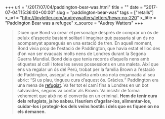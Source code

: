 +++
url = "/2017/07/04/paddington-bear-was.html"
title = ""
date = "2017-07-04T15:36:00+00:00"
slug = "paddington-bear-was"
tags = ["retalls"]
x_url = "http://tinyletter.com/audreywatters/letters/hewn-no-220"
x_title = "Paddington Bear was a refugee"
x_source = "Audrey Watters"
+++


> Diuen que Bond va crear el personatge després de comprar un ós de peluix d'aspecte bastant solitari i imaginar què passaria si un ós no acompanyat aparegués en una estació de tren. En aquell moment, Bond vivia prop de l'estació de Paddington, que havia estat el lloc des d'on van ser evacuats molts nens de Londres durant la Segona Guerra Mundial. Bond deia que tenia records d’aquells nens amb etiquetes al coll i totes les seves possessions en una maleta. Així que ens va regalar un ós del Perú, trobat per la família Brown a l'estació de Paddington, assegut a la maleta amb una nota enganxada al seu abric: “Si us plau, tingueu cura d'aquest ós. Gràcies.“ Paddington era una mena de [refugiat](http://www.newyorker.com/culture/cultural-comment/paddington-bear-refugee). Va fer tot el camí fins a Londres en un bot salvavides, segons va contar als Brown. Va insistir de forma vehement que això no el convertia en un criminal. **Hem de tenir cura dels refugiats, ja ho sabeu. Hauríem d’agafar-los, alimentar-los, cuidar-los i protegir-los dels veïns hostils i dels que es fiquen on no els demanen.**

